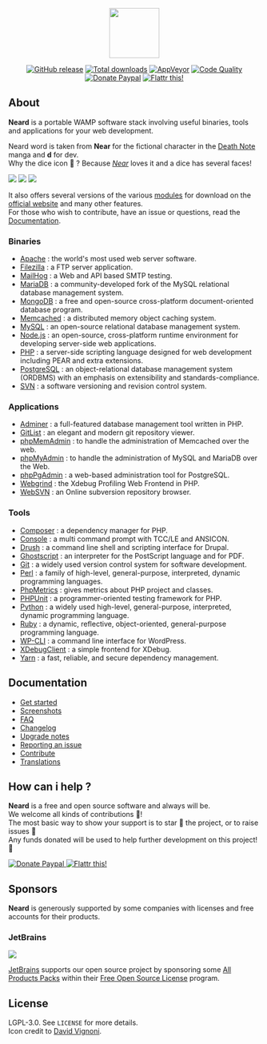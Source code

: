 <p align="center"><a href="http://neard.io" target="_blank"><img width="100" src="http://neard.io/img/logo.png"></a></p>

<p align="center">
  <a href="http://neard.io/release/latest"><img src="https://img.shields.io/github/release/crazy-max/neard.svg?style=flat-square" alt="GitHub release"></a>
  <a href="http://neard.io/releases"><img src="https://img.shields.io/github/downloads/crazy-max/neard/total.svg?style=flat-square" alt="Total downloads"></a>
  <a href="https://ci.appveyor.com/project/crazy-max/neard"><img src="https://img.shields.io/appveyor/ci/crazy-max/neard.svg?style=flat-square" alt="AppVeyor"></a>
  <a href="https://www.codacy.com/app/crazy-max/neard"><img src="https://img.shields.io/codacy/grade/75278913a45643ab871b87283963b3c5.svg?style=flat-square" alt="Code Quality"></a>
  <a href="https://www.paypal.com/cgi-bin/webscr?cmd=_s-xclick&hosted_button_id=6EALX9NDSRBAJ"><img src="https://img.shields.io/badge/donate-paypal-blue.svg?style=flat-square" alt="Donate Paypal"></a>
  <a href="https://flattr.com/submit/auto?user_id=crazymax&url=http://neard.io"><img src="https://img.shields.io/badge/flattr-this-green.svg?style=flat-square" alt="Flattr this!"></a>
</p>

## About

**Neard** is a portable WAMP software stack involving useful binaries, tools and applications for your web development.

Neard word is taken from **Near** for the fictional character in the [Death Note](https://en.wikipedia.org/wiki/Death_Note) manga and **d** for dev.<br />
Why the dice icon 🎲 ? Because [*Near*](https://en.wikipedia.org/wiki/Near_(Death_Note)) loves it and a dice has several faces!

![](http://neard.io/img/screenshots/menu1.png)  ![](http://neard.io/img/screenshots/menu2.png)  ![](http://neard.io/img/screenshots/menu-tools2.png)

It also offers several versions of the various [modules](http://neard.io/modules) for download on the [official website](http://neard.io) and many other features.<br />
For those who wish to contribute, have an issue or questions, read the [Documentation](http://neard.io/doc).

### Binaries

* [Apache](http://neard.io/modules/apache) : the world's most used web server software.
* [Filezilla](http://neard.io/modules/filezilla) : a FTP server application.
* [MailHog](http://neard.io/modules/mailhog) : a Web and API based SMTP testing.
* [MariaDB](http://neard.io/modules/mariadb) : a community-developed fork of the MySQL relational database management system.
* [MongoDB](http://neard.io/modules/mongodb) : a free and open-source cross-platform document-oriented database program.
* [Memcached](http://neard.io/modules/memcached) : a distributed memory object caching system.
* [MySQL](http://neard.io/modules/mysql) : an open-source relational database management system.
* [Node.js](http://neard.io/modules/nodejs) : an open-source, cross-platform runtime environment for developing server-side web applications.
* [PHP](http://neard.io/modules/php) : a server-side scripting language designed for web development including PEAR and extra extensions.
* [PostgreSQL](http://neard.io/modules/postgresql) : an object-relational database management system (ORDBMS) with an emphasis on extensibility and standards-compliance.
* [SVN](http://neard.io/modules/svn) : a software versioning and revision control system.

### Applications

* [Adminer](http://neard.io/modules/adminer) : a full-featured database management tool written in PHP.
* [GitList](http://neard.io/modules/gitlist) : an elegant and modern git repository viewer.
* [phpMemAdmin](http://neard.io/modules/phpmemadmin) : to handle the administration of Memcached over the web.
* [phpMyAdmin](http://neard.io/modules/phpmyadmin) : to handle the administration of MySQL and MariaDB over the Web.
* [phpPgAdmin](http://neard.io/modules/phppgadmin) : a web-based administration tool for PostgreSQL.
* [Webgrind](http://neard.io/modules/webgrind) : the Xdebug Profiling Web Frontend in PHP.
* [WebSVN](http://neard.io/modules/websvn) : an Online subversion repository browser.

### Tools

* [Composer](http://neard.io/modules/composer) : a dependency manager for PHP.
* [Console](http://neard.io/modules/console) : a multi command prompt with TCC/LE and ANSICON.
* [Drush](http://neard.io/modules/drush) : a command line shell and scripting interface for Drupal.
* [Ghostscript](http://neard.io/modules/ghostscript) : an interpreter for the PostScript language and for PDF.
* [Git](http://neard.io/modules/git) : a widely used version control system for software development.
* [Perl](http://neard.io/modules/perl) : a family of high-level, general-purpose, interpreted, dynamic programming languages.
* [PhpMetrics](http://neard.io/modules/phpmetrics) : gives metrics about PHP project and classes.
* [PHPUnit](http://neard.io/modules/phpunit) : a programmer-oriented testing framework for PHP.
* [Python](http://neard.io/modules/python) : a widely used high-level, general-purpose, interpreted, dynamic programming language.
* [Ruby](http://neard.io/modules/ruby) : a dynamic, reflective, object-oriented, general-purpose programming language.
* [WP-CLI](http://neard.io/modules/wpcli) : a command line interface for WordPress.
* [XDebugClient](http://neard.io/modules/xdc) : a simple frontend for XDebug.
* [Yarn](http://neard.io/modules/yarn) : a fast, reliable, and secure dependency management.

## Documentation

* [Get started](http://neard.io/doc/get-started)
* [Screenshots](http://neard.io/doc/screenshots)
* [FAQ](http://neard.io/doc/faq)
* [Changelog](http://neard.io/doc/changelog)
* [Upgrade notes](http://neard.io/doc/upgrade-notes)
* [Reporting an issue](http://neard.io/doc/reporting-issue)
* [Contribute](http://neard.io/doc/contribute)
* [Translations](http://neard.io/doc/translations)

## How can i help ?

**Neard** is a free and open source software and always will be.<br />
We welcome all kinds of contributions :raised_hands:!<br />
The most basic way to show your support is to star :star2: the project, or to raise issues :speech_balloon:<br />
Any funds donated will be used to help further development on this project! :gift_heart:

<p>
  <a href="https://www.paypal.com/cgi-bin/webscr?cmd=_s-xclick&hosted_button_id=6EALX9NDSRBAJ">
    <img src="http://neard.io/img/paypal.png" alt="Donate Paypal">
  </a>
  <a href="https://flattr.com/submit/auto?user_id=crazymax&url=http://neard.io">
    <img src="http://neard.io/img/flattr.png" alt="Flattr this!">
  </a>
</p>

## Sponsors

**Neard** is generously supported by some companies with licenses and free accounts for their products.

### JetBrains

![](http://neard.io/img/sponsors/jetbrains.png)

[JetBrains](https://www.jetbrains.com/) supports our open source project by sponsoring some [All Products Packs](https://www.jetbrains.com/products.html) within their [Free Open Source License](https://www.jetbrains.com/buy/opensource/) program.

## License

LGPL-3.0. See `LICENSE` for more details.<br />
Icon credit to [David Vignoni](http://www.icon-king.com/).
